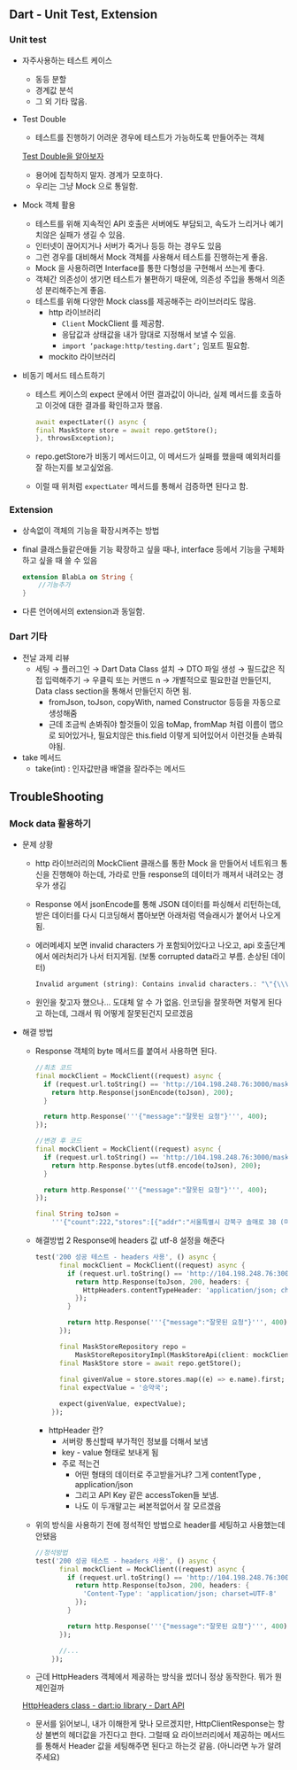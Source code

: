 ## Dart - Unit Test, Extension

### Unit test

- 자주사용하는 테스트 케이스
    - 동등 분할
    - 경계값 분석
    - 그 외 기타 많음.
- Test Double
    - 테스트를 진행하기 어려운 경우에 테스트가 가능하도록 만들어주는 객체
    
    [Test Double을 알아보자](https://tecoble.techcourse.co.kr/post/2020-09-19-what-is-test-double/)
    
    - 용어에 집착하지 말자. 경계가 모호하다.
    - 우리는 그냥 Mock 으로 통일함.
- Mock 객체 활용
    - 테스트를 위해 지속적인 API 호출은 서버에도 부담되고, 속도가 느리거나 예기치않은 실패가 생길 수 있음.
    - 인터넷이 끊어지거나 서버가 죽거나 등등 하는 경우도 있음
    - 그런 경우를 대비해서 Mock 객체를 사용해서 테스트를 진행하는게 좋음.
    - Mock 을 사용하려면 Interface를 통한 다형성을 구현해서 쓰는게 좋다.
    - 객체간 의존성이 생기면 테스트가 불편하기 때문에, 의존성 주입을 통해서 의존성 분리해주는게 좋음.
    - 테스트를 위해 다양한 Mock class를 제공해주는 라이브러리도 많음.
        - http 라이브러리
            - `Client` MockClient 를 제공함.
            - 응답값과 상태값을 내가 맘대로 지정해서 보낼 수 있음.
            - `import ‘package:http/testing.dart’;`  임포트 필요함.
        - mockito 라이브러리

- 비동기 메서드 테스트하기
    - 테스트 케이스의 expect 문에서 어떤 결과값이 아니라, 실제 메서드를 호출하고 이것에 대한 결과를 확인하고자 했음.
    
        ```dart
        await expectLater(() async {
        final MaskStore store = await repo.getStore();
        }, throwsException);
        ```
    
    - repo.getStore가 비동기 메서드이고, 이 메서드가 실패를 했을때 예외처리를 잘 하는지를 보고싶었음.
    - 이럴 때 위처럼 `expectLater` 메서드를 통해서 검증하면 된다고 함.

### Extension

- 상속없이 객체의 기능을 확장시켜주는 방법
- final 클래스들같은애들 기능 확장하고 싶을 때나, interface 등에서 기능을 구체화 하고 싶을 때 쓸 수 있음

    ```dart
    extension BlabLa on String {
        //기능추가
    }
    ```

- 다른 언어에서의 extension과 동일함.

### Dart 기타

- 전날 과제 리뷰
    - 세팅 → 플러그인 → Dart Data Class 설치 → DTO 파일 생성 → 필드값은 직접 입력해주기 → 우클릭 또는 커맨드 n → 개별적으로 필요한걸 만들던지, Data class section을 통해서 만들던지 하면 됨.
        - fromJson, toJson, copyWith, named Constructor 등등을 자동으로 생성해줌
        - 근데 조금씩 손봐줘야 할것들이 있음 toMap, fromMap 처럼 이름이 맵으로 되어있거나, 필요치않은 this.field 이렇게 되어있어서 이런것들 손봐줘야됨.
- take 메서드
    - take(int) : 인자값만큼 배열을 잘라주는 메서드

## TroubleShooting

### Mock data 활용하기

- 문제 상황
    - http 라이브러리의 MockClient 클래스를 통한 Mock 을 만들어서 네트워크 통신을 진행해야 하는데, 가라로 만들 response의 데이터가 깨져서 내려오는 경우가 생김
    - Response 에서 jsonEncode를 통해 JSON 데이터를 파싱해서 리턴하는데, 받은 데이터를 다시 디코딩해서 뽑아보면 아래처럼 역슬래시가 붙어서 나오게됨.
    - 에러메세지 보면 invalid characters 가 포함되어있다고 나오고, api 호출단계에서 에러처리가 나서 터지게됨. (보통 corrupted data라고 부름. 손상된 데이터)
        
        ```dart
        Invalid argument (string): Contains invalid characters.: "\"{\\\"count\\\":222,\\\"stores\\\":[{\\\"addr\\\":\\\"서울특별시 강북구 솔매로 38 (미아동)\\\",\\\"code\\\":\\\"11817488\\\",\\\"created_at\\\":\\\"2020/07/03 11:00:00\\\",\\\"lat\\\":37.6254369,\\\"lng\\\":127.0164096,\\\"name\\\":\\\"승약국\\\",\\\"remain_stat\\\":\\\"plenty\\\",\\\"stock_at\\\":\\\"2020/07/02 18:05:00\\\",\\\"type\\\":\\\"01\\\"}]}\""
        ```
        
    - 원인을 찾고자 했으나… 도대체 알 수 가 없음. 인코딩을 잘못하면 저렇게 된다고 하는데, 그래서 뭐 어떻게 잘못된건지 모르겠음
    
- 해결 방법
    - Response 객체의 byte 메서드를 붙여서 사용하면 된다.
        
        ```dart
        //최초 코드
        final mockClient = MockClient((request) async {
          if (request.url.toString() == 'http://104.198.248.76:3000/mask') {
            return http.Response(jsonEncode(toJson), 200);
          }
        
          return http.Response('''{"message":"잘못된 요청"}''', 400);
        });
        
        //변경 후 코드
        final mockClient = MockClient((request) async {
          if (request.url.toString() == 'http://104.198.248.76:3000/mask') {
            return http.Response.bytes(utf8.encode(toJson), 200);
          }
        
          return http.Response('''{"message":"잘못된 요청"}''', 400);
        });
        
        final String toJson =
            '''{"count":222,"stores":[{"addr":"서울특별시 강북구 솔매로 38 (미아동)","code":"11817488","created_at":"2020/07/03 11:00:00","lat":37.6254369,"lng":127.0164096,"name":"승약국","remain_stat":"plenty","stock_at":"2020/07/02 18:05:00","type":"01"}]}''';
        ```
        
    - 해결방법 2 Response에 headers 값 utf-8 설정을 해준다
        
        ```dart
        test('200 성공 테스트 - headers 사용', () async {
              final mockClient = MockClient((request) async {
                if (request.url.toString() == 'http://104.198.248.76:3000/mask') {
                  return http.Response(toJson, 200, headers: {
                    HttpHeaders.contentTypeHeader: 'application/json; charset=utf-8'
                  });
                }
        
                return http.Response('''{"message":"잘못된 요청"}''', 400);
              });
        
              final MaskStoreRepository repo =
                  MaskStoreRepositoryImpl(MaskStoreApi(client: mockClient));
              final MaskStore store = await repo.getStore();
              
              final givenValue = store.stores.map((e) => e.name).first;
              final expectValue = '승약국';
        
              expect(givenValue, expectValue);
            });
        ```
        
        - httpHeader 란?
            - 서버랑 통신할때 부가적인 정보를 더해서 보냄
            - key - value 형태로 보내게 됨
            - 주로 적는건
                - 어떤 형태의 데이터로 주고받을거냐? 그게 contentType , application/json
                - 그리고 API Key 같은 accessToken들 보냄.
                - 나도 이 두개말고는 써본적없어서 잘 모르겠음
    - 위의 방식을 사용하기 전에 정석적인 방법으로 header를 세팅하고 사용했는데 안됐음
        
        ```dart
        //정석방법
        test('200 성공 테스트 - headers 사용', () async {
              final mockClient = MockClient((request) async {
                if (request.url.toString() == 'http://104.198.248.76:3000/mask') {
                  return http.Response(toJson, 200, headers: {
                    'Content-Type': 'application/json; charset=UTF-8'
                  });
                }
        
                return http.Response('''{"message":"잘못된 요청"}''', 400);
              });
        
              //...
            });
        ```
        
    - 근데 HttpHeaders 객체에서 제공하는 방식을 썼더니 정상 동작한다. 뭐가 뭔제인걸까
    
    [HttpHeaders class - dart:io library - Dart API](https://api.dart.dev/stable/3.3.2/dart-io/HttpHeaders-class.html)
    
    - 문서를 읽어보니, 내가 이해한게 맞나 모르겠지만, HttpClientResponse는 항상 불변의 헤더값을 가진다고 한다. 그럴때 요 라이브러리에서 제공하는 메서드를 통해서 Header 값을 세팅해주면 된다고 하는것 같음. (아니라면 누가 알려주세요)